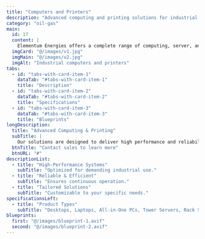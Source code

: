 ```yaml
---
title: "Computers and Printers"
description: "Advanced computing and printing solutions for industrial applications."
category: "oil-gas"
main:
  id: 17
  content: |
    Elementum Energies offers a complete range of computing, server, and printing solutions tailored for high performance, reliability, and efficiency in industrial environments.
  imgCard: "@/images/v1.jpg"
  imgMain: "@/images/v2.jpg"
  imgAlt: "Industrial computers and printers"
tabs:
  - id: "tabs-with-card-item-1"
    dataTab: "#tabs-with-card-item-1"
    title: "Description"
  - id: "tabs-with-card-item-2"
    dataTab: "#tabs-with-card-item-2"
    title: "Specifications"
  - id: "tabs-with-card-item-3"
    dataTab: "#tabs-with-card-item-3"
    title: "Blueprints"
longDescription:
  title: "Advanced Computing & Printing"
  subTitle: |
    Our solutions are designed to deliver high performance and reliability, ensuring your industrial operations are supported by state-of-the-art technology.
  btnTitle: "Contact sales to learn more"
  btnURL: "#"
descriptionList:
  - title: "High-Performance Systems"
    subTitle: "Optimized for demanding industrial use."
  - title: "Reliable & Efficient"
    subTitle: "Ensures continuous operation."
  - title: "Tailored Solutions"
    subTitle: "Customizable to your specific needs."
specificationsLeft:
  - title: "Product Types"
    subTitle: "Desktops, Laptops, All-in-One PCs, Tower Servers, Rack Servers, Blade Servers, Inkjet, Laser, Multifunction Printers"
blueprints:
  first: "@/images/blueprint-1.avif"
  second: "@/images/blueprint-2.avif"
---
```

